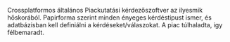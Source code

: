 Crossplatformos általános Piackutatási kérdezőszoftver az ilyesmik hőskorából. 
Papirforma szerint minden ényeges kérdéstipust ismer, és adatbázisban kell definiálni a kérdéseket/válaszokat. 
A piac túlhaladta, igy félbemaradt. 
